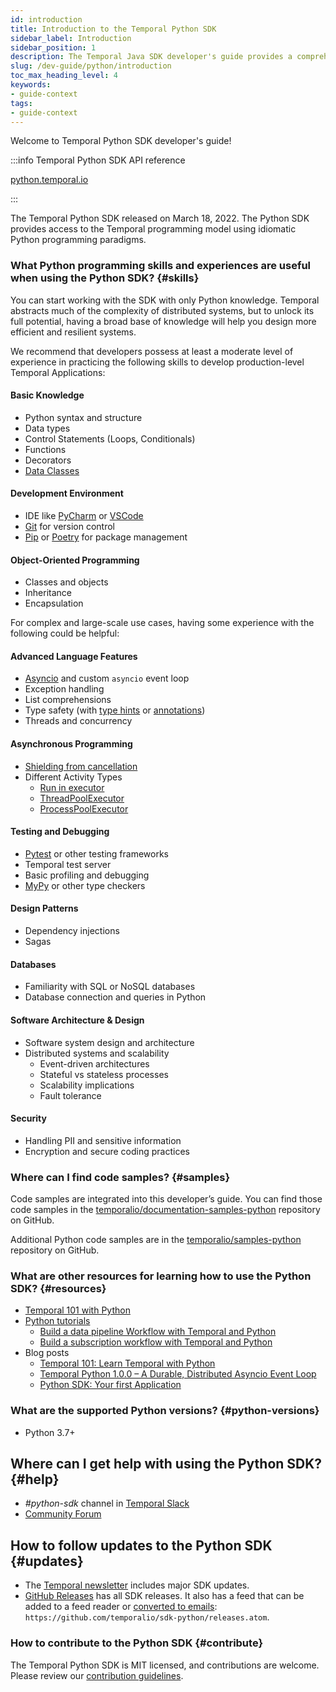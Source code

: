 ```yaml
---
id: introduction
title: Introduction to the Temporal Python SDK
sidebar_label: Introduction
sidebar_position: 1
description: The Temporal Java SDK developer's guide provides a comprehensive overview of the structures, primitives, and features used in Temporal Application development.
slug: /dev-guide/python/introduction
toc_max_heading_level: 4
keywords:
- guide-context
tags:
- guide-context
---
```


<!-- THIS FILE IS GENERATED. DO NOT EDIT THIS FILE DIRECTLY -->

Welcome to Temporal Python SDK developer's guide!

:::info Temporal Python SDK API reference

[python.temporal.io](https://python.temporal.io/)

:::

The Temporal Python SDK released on March 18, 2022.
The Python SDK provides access to the Temporal programming model using idiomatic Python programming paradigms.

### What Python programming skills and experiences are useful when using the Python SDK? {#skills}

You can start working with the SDK with only Python knowledge.
Temporal abstracts much of the complexity of distributed systems, but to unlock its full potential, having a broad base of knowledge will help you design more efficient and resilient systems.

We recommend that developers possess at least a moderate level of experience in practicing the following skills to develop production-level Temporal Applications:

#### Basic Knowledge

- Python syntax and structure
- Data types
- Control Statements (Loops, Conditionals)
- Functions
- Decorators
- [Data Classes](https://docs.python.org/3/library/dataclasses.html)

#### Development Environment

- IDE like [PyCharm](https://www.jetbrains.com/pycharm/) or [VSCode](https://code.visualstudio.com)
- [Git](https://git-scm.com) for version control
- [Pip](https://pip.pypa.io/en/stable/) or [Poetry](https://python-poetry.org) for package management

#### Object-Oriented Programming

- Classes and objects
- Inheritance
- Encapsulation

For complex and large-scale use cases, having some experience with the following could be helpful:

#### Advanced Language Features

- [Asyncio](https://docs.python.org/3/library/asyncio.html) and custom `asyncio` event loop
- Exception handling
- List comprehensions
- Type safety (with [type hints](https://peps.python.org/pep-0484/) or [annotations](https://peps.python.org/pep-3107/))
- Threads and concurrency

#### Asynchronous Programming

- [Shielding from cancellation](https://docs.python.org/3/library/asyncio-task.html#shielding-from-cancellation)
- Different Activity Types
  - [Run in executor](https://docs.python.org/3/library/asyncio-eventloop.html#asyncio.loop.run_in_executor)
  - [ThreadPoolExecutor](https://docs.python.org/3/library/concurrent.futures.html#threadpoolexecutor)
  - [ProcessPoolExecutor](https://docs.python.org/3/library/concurrent.futures.html#processpoolexecutor)

#### Testing and Debugging

- [Pytest](https://pytest.org) or other testing frameworks
- Temporal test server
- Basic profiling and debugging
- [MyPy](https://mypy.readthedocs.io/en/stable/) or other type checkers

#### Design Patterns

- Dependency injections
- Sagas

#### Databases

- Familiarity with SQL or NoSQL databases
- Database connection and queries in Python

#### Software Architecture & Design

- Software system design and architecture
- Distributed systems and scalability
  - Event-driven architectures
  - Stateful vs stateless processes
  - Scalability implications
  - Fault tolerance

#### Security

- Handling PII and sensitive information
- Encryption and secure coding practices

### Where can I find code samples? {#samples}

Code samples are integrated into this developer’s guide.
You can find those code samples in the [temporalio/documentation-samples-python](https://github.com/temporalio/documentation-samples-python) repository on GitHub.

Additional Python code samples are in the [temporalio/samples-python](https://github.com/temporalio/samples-python) repository on GitHub.

### What are other resources for learning how to use the Python SDK? {#resources}

- [Temporal 101 with Python](https://learn.temporal.io/courses/temporal_101/python)
- [Python tutorials](https://learn.temporal.io/tutorials/python/)
  - [Build a data pipeline Workflow with Temporal and Python](https://learn.temporal.io/tutorials/python/data-pipelines/)
  - [Build a subscription workflow with Temporal and Python](https://learn.temporal.io/tutorials/python/subscriptions/)
- Blog posts
  - [Temporal 101: Learn Temporal with Python](https://temporal.io/blog/temporal-101-learn-temporal-with-python)
  - [Temporal Python 1.0.0 – A Durable, Distributed Asyncio Event Loop](https://temporal.io/blog/durable-distributed-asyncio-event-loop)
  - [Python SDK: Your first Application](https://temporal.io/blog/python-sdk-your-first-application)

### What are the supported Python versions? {#python-versions}

- Python 3.7+

## Where can I get help with using the Python SDK? {#help}

- _#python-sdk_ channel in [Temporal Slack](https://t.mp/slack)
- [Community Forum](https://community.temporal.io/tag/python-sdk)

## How to follow updates to the Python SDK {#updates}

- The [Temporal newsletter](https://t.mp/news) includes major SDK updates.
- [GitHub Releases](https://github.com/temporalio/sdk-python/releases) has all SDK releases. It also has a feed that can be added to a feed reader or [converted to emails](https://blogtrottr.com/): `https://github.com/temporalio/sdk-python/releases.atom`.

### How to contribute to the Python SDK {#contribute}

The Temporal Python SDK is MIT licensed, and contributions are welcome.
Please review our [contribution guidelines](https://github.com/temporalio/sdk-python#development).
